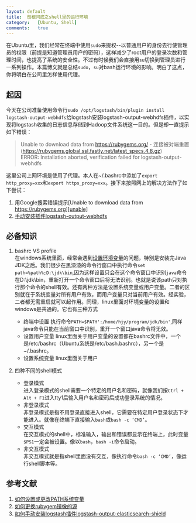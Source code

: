 ```yaml
---
layout:	default
title:	刨根问底之shell里的运行环境
category:	[Ubuntu, Shell]
comments:	true
---
```

在Ubuntu里，我们经常在终端中使用`sudo`来提权--以普通用户的身份去行使管理员的权限（前提是知道管理员用户的密码），这样减少了root用户的登录次数和管理时间，也提高了系统的安全性。不过有时候我们会直接用`su`切换到管理员进行一系列操作。本篇博文就是总结`sudo`，`su`对bash运行环境的影响。明白了这点，你将明白在公司里怎样使用代理。



## 起因
今天在公司准备使用命令行`sudo /opt/logstash/bin/plugin install logstash-output-webhdfs`给logstash安装logstash-output-webhdfs插件，以实现将logstash收集的日志信息存储到Hadoop文件系统这一目的。但是却一直提示如下错误：

> Unable to download data from https://rubygems.org/ - 连接被对端重置 (https://rubygems.global.ssl.fastly.net/latest_specs.4.8.gz)  
> ERROR: Installation aborted, verification failed for logstash-output-webhdfs

这里公司上网环境是使用了代理。本人在~/.bashrc中添加了`export http_proxy=xxx`和`export https_proxy=xxx`。接下来按照网上的解决方法作了如下尝试：  

1. 用Google搜索错误提示[Unable to download data from https://rubygems.org][unable]
2. [手动安装插件logstash-output-webhdfs][manual]


## 必备知识
1. bashrc VS profile  
在windows系统里面，经常会遇到[设置环境变量][set_env]的问题，特别是安装完Java JDK之后。我们很少在黑漆漆的命令行窗口中执行命令`set path=%path%;D:\jdk\bin`,因为这样设置只会在这个命令窗口中识别`java`命令在D:\jdk\bin，重新打开一个命令窗口后将无法识别。也就是说该path只对执行那个命令的shell有效。还有两种方法是设置系统变量或用户变量。二者的区别就在于系统变量对所有用户有效，而用户变量只对当前用户有效。经实验，二者都无需重启就可以起作用。同理，linux里面对环境变量的设置和windows是共通的。它也有三种方式
    * 终端中设置
    执行命令`PATH=$PATH':/home/hjy/program/jdk/bin'`,同样java命令只能在当前窗口中识别，重开一个窗口java命令将无效。
    * 设置用户变量
    linux里面关于用户变量的设置都在bashrc文件中，一个是/etc/bashrc（Ubuntu系统是/etc/bash.bashrc），另一个是~/.bashrc。
    * 设置系统变量
    linux里面关于用户

1. 四种不同的shell模式
    * 登录模式  
    进入登录模式的shell需要一个特定的用户名和密码，就像我们按`Ctrl + Alt + F1`进入tty1后输入用户名和密码后成功登录系统的情况。
    * 非登录模式  
    非登录模式是指不用登录直接进入shell，它需要在特定用户登录状态下才能进入。就像在终端下直接输入`bash`或`bash -c ‘CMD’`。
    * 交互模式  
    在交互模式的shell中，标准输入，输出和错误都显示在终端上，此时变量`$PS1`一定会被设置。像以`bash`，`bash -i`命令启动。
    * 非交互模式  
    非交互模式就是指shell里面没有交互，像执行命令`bash -c ‘CMD’`，像运行shell脚本等。

## 参考文献
1. [如何设置或更改PATH系统变量][set_env]
2. [如何更换rubygem镜像的源][unable]
3. [如何手动安装logstash插件logstash-output-elasticsearch-shield][manual]

[set_env]:  https://www.java.com/zh_CN/download/help/path.xml
[unable]:   http://www.sjsjw.com/kf_jiagou/article/027841ABA028365.asp
[manual]:  https://discuss.elastic.co/t/shield-w-logstash-offline-install/25072
